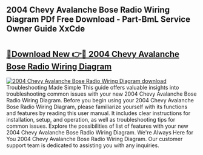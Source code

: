 ## 2004 Chevy Avalanche Bose Radio Wiring Diagram PDf Free Download - Part-BmL Service Owner Guide XxCde

# <h2><a href="http://dfk0l5.blite.top/?on=2004+Chevy+Avalanche+Bose+Radio+Wiring+Diagram">🔗Download New 👉🔴 2004 Chevy Avalanche Bose Radio Wiring Diagram</a></h2>

[![2004 Chevy Avalanche Bose Radio Wiring Diagram download](https://i.imgur.com/lujVjoI.png)](http://dfk0l5.blite.top/?on=2004+Chevy+Avalanche+Bose+Radio+Wiring+Diagram)
Troubleshooting Made Simple This guide offers valuable insights into troubleshooting common issues with your new 2004 Chevy Avalanche Bose Radio Wiring Diagram. Before you begin using your 2004 Chevy Avalanche Bose Radio Wiring Diagram, please familiarize yourself with its functions and features by reading this user manual. It includes clear instructions for installation, setup, and operation, as well as troubleshooting tips for common issues. Explore the possibilities of list of features with your new 2004 Chevy Avalanche Bose Radio Wiring Diagram. We're Always Here for You 2004 Chevy Avalanche Bose Radio Wiring Diagram. Our customer support team is dedicated to assisting you with any inquiries.
